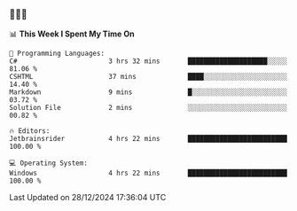 ### 👋👋👋
<!--START_SECTION:waka-->
📊 **This Week I Spent My Time On** 

```text
💬 Programming Languages: 
C#                       3 hrs 32 mins       ████████████████████░░░░░   81.06 % 
CSHTML                   37 mins             ████░░░░░░░░░░░░░░░░░░░░░   14.40 % 
Markdown                 9 mins              █░░░░░░░░░░░░░░░░░░░░░░░░   03.72 % 
Solution File            2 mins              ░░░░░░░░░░░░░░░░░░░░░░░░░   00.82 % 

🔥 Editors: 
Jetbrainsrider           4 hrs 22 mins       █████████████████████████   100.00 % 

💻 Operating System: 
Windows                  4 hrs 22 mins       █████████████████████████   100.00 % 
```


 Last Updated on 28/12/2024 17:36:04 UTC
<!--END_SECTION:waka-->
